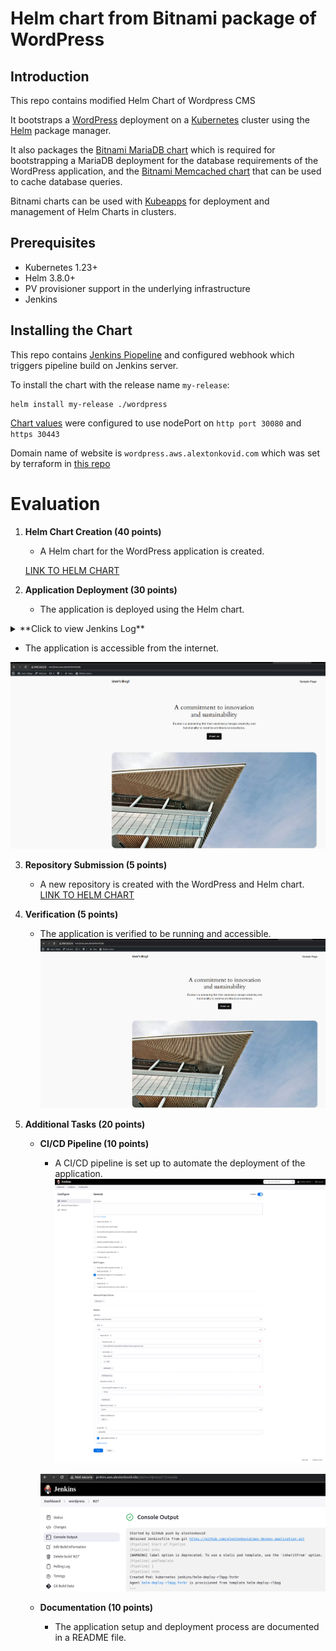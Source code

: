 
# Helm chart from Bitnami package of WordPress


## Introduction

This repo contains modified Helm Chart of Wordpress CMS

It bootstraps a [WordPress](https://github.com/bitnami/containers/tree/main/bitnami/wordpress) deployment on a [Kubernetes](https://kubernetes.io) cluster using the [Helm](https://helm.sh) package manager.

It also packages the [Bitnami MariaDB chart](https://github.com/bitnami/charts/tree/main/bitnami/mariadb) which is required for bootstrapping a MariaDB deployment for the database requirements of the WordPress application, and the [Bitnami Memcached chart](https://github.com/bitnami/charts/tree/main/bitnami/memcached) that can be used to cache database queries.

Bitnami charts can be used with [Kubeapps](https://kubeapps.dev/) for deployment and management of Helm Charts in clusters.

## Prerequisites

- Kubernetes 1.23+
- Helm 3.8.0+
- PV provisioner support in the underlying infrastructure
- Jenkins

## Installing the Chart

This repo contains [Jenkins Piopeline](../Jenkinsfile) and configured webhook which triggers pipeline build on Jenkins server.

To install the chart with the release name `my-release`:

```console
helm install my-release ./wordpress
```


[Chart values](values.yaml) were configured to use nodePort on `http port 30080` and `https 30443`

Domain name of website is `wordpress.aws.alextonkovid.com` which was set by terraform in [this repo](https://github.com/alextonkovid/aws-devops-provision/blob/main/data/nginx/conf.d/wordpress.conf)

# Evaluation

1. **Helm Chart Creation (40 points)**

   - A Helm chart for the WordPress application is created.

   [LINK TO HELM CHART](https://github.com/alextonkovid/aws-devops-application/tree/main/wordpress)

2. **Application Deployment (30 points)**

   - The application is deployed using the Helm chart.

<details>
  <summary>**Click to view Jenkins Log**</summary>

  ### Jenkins pipeline log
  ```code
   > git rev-parse --resolve-git-dir /home/jenkins/agent/workspace/wordpress/.git # timeout=10
 > git config remote.origin.url https://github.com/alextonkovid/aws-devops-application.git # timeout=10
Fetching upstream changes from https://github.com/alextonkovid/aws-devops-application.git
 > git --version # timeout=10
 > git --version # 'git version 2.39.2'
using GIT_SSH to set credentials 
 > git fetch --tags --force --progress -- https://github.com/alextonkovid/aws-devops-application.git +refs/heads/*:refs/remotes/origin/* # timeout=10
 > git rev-parse refs/remotes/origin/main^{commit} # timeout=10
 > git config core.sparsecheckout # timeout=10
 > git checkout -f 89ea2ed097f557c126ab2bebc12148a2ff446b74 # timeout=10
+ helm list -A
NAME       	NAMESPACE  	REVISION	UPDATED                                	STATUS  	CHART                        	APP VERSION
jenkins    	jenkins    	1       	2024-11-09 11:12:43.016884167 +0000 UTC	deployed	jenkins-5.7.12               	2.479.1    
traefik    	kube-system	1       	2024-11-09 11:13:13.34548714 +0000 UTC 	deployed	traefik-27.0.201+up27.0.2    	v2.11.10   
traefik-crd	kube-system	1       	2024-11-09 11:13:10.703793095 +0000 UTC	deployed	traefik-crd-27.0.201+up27.0.2	v2.11.10   
+ helm install wordpress ./wordpress
NAME: wordpress
LAST DEPLOYED: Sat Nov  9 16:22:22 2024
NAMESPACE: jenkins
STATUS: deployed
REVISION: 1
TEST SUITE: None
NOTES:
CHART NAME: wordpress
CHART VERSION: 23.1.26
APP VERSION: 6.6.2

** Please be patient while the chart is being deployed **

Your WordPress site can be accessed through the following DNS name from within your cluster:

    wordpress.jenkins.svc.cluster.local (port 80)

To access your WordPress site from outside the cluster follow the steps below:

1. Get the WordPress URL by running these commands:

   export NODE_PORT=$(kubectl get --namespace jenkins -o jsonpath="{.spec.ports[0].nodePort}" services wordpress)
   export NODE_IP=$(kubectl get nodes --namespace jenkins -o jsonpath="{.items[0].status.addresses[0].address}")
   echo "WordPress URL: http://$NODE_IP:$NODE_PORT/"
   echo "WordPress Admin URL: http://$NODE_IP:$NODE_PORT/admin"

2. Open a browser and access WordPress using the obtained URL.

3. Login with the following credentials below to see your blog:

  echo Username: user
  echo Password: $(kubectl get secret --namespace jenkins wordpress -o jsonpath="{.data.wordpress-password}" | base64 -d)

WARNING: There are "resources" sections in the chart not set. Using "resourcesPreset" is not recommended for production. For production installations, please set the following values according to your workload needs:
  - resources
+info https://kubernetes.io/docs/concepts/configuration/manage-resources-containers/
[Pipeline] }
[Pipeline] // script
[Pipeline] }
[Pipeline] // container
[Pipeline] }
[Pipeline] // stage
[Pipeline] }
[Pipeline] // withEnv
[Pipeline] }
[Pipeline] // node
[Pipeline] }
[Pipeline] // podTemplate
[Pipeline] End of Pipeline
Finished: SUCCESS
  ```
</details>

   - The application is accessible from the internet.

   ![alt text](img/image.png)

3. **Repository Submission (5 points)**

   - A new repository is created with the WordPress and Helm chart.
   [LINK TO HELM CHART](https://github.com/alextonkovid/aws-devops-application/tree/main/wordpress)

4. **Verification (5 points)**

   - The application is verified to be running and accessible.
      ![alt text](img/image.png)

5. **Additional Tasks (20 points)**
   - **CI/CD Pipeline (10 points)**
     - A CI/CD pipeline is set up to automate the deployment of the application.
     ![alt text](img/image-2.png)

     ![alt text](img/image-1.png)
   - **Documentation (10 points)**
     - The application setup and deployment process are documented in a README file.